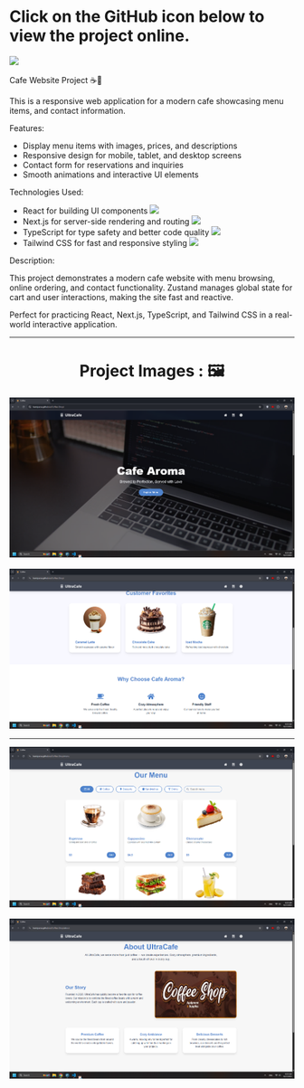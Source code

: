 <div>
  <h1>Click on the GitHub icon below to view the project online.</h1>
  <a href="https://hamiparsa.github.io/Coffee-Shop/">
    <img src="https://img.shields.io/badge/github-%23121011.svg?style=for-the-badge&logo=github&logoColor=white"/>
  </a>
</div>

Cafe Website Project ☕🍰

This is a responsive web application for a modern cafe showcasing menu items, and contact information.

Features:
<ul>
  <li>
    Display menu items with images, prices, and descriptions
  </li>
  <li>
    Responsive design for mobile, tablet, and desktop screens
  </li>
  <li>
    Contact form for reservations and inquiries
  </li>
  <li>
    Smooth animations and interactive UI elements
  </li>
</ul>

Technologies Used:

<ul>
  <li>
    React for building UI components 
    <img width='20px' src='https://skillicons.dev/icons?i=react'>
  </li>
  <li>
    Next.js for server-side rendering and routing
    <img width='20px' src='https://skillicons.dev/icons?i=next'>
  </li>
  <li>
    TypeScript for type safety and better code quality
    <img width='20px' src='https://skillicons.dev/icons?i=typescript'>
  </li>
  <li>
    Tailwind CSS for fast and responsive styling
    <img width='20px' src='https://skillicons.dev/icons?i=tailwindcss'>
  </li>
</ul>

Description:

This project demonstrates a modern cafe website with menu browsing, online ordering, and contact functionality. Zustand manages global state for cart and user interactions, making the site fast and reactive.

Perfect for practicing React, Next.js, TypeScript, and Tailwind CSS in a real-world interactive application.

<hr/>

<h1 align="center">Project Images : 🖼️</h1>
<div align="center">
  <img src="/pic1.png" width="700px" />
  <br/>
  <br/>
  <img src="/pic2.png" width="700px" />
</div>
<hr/>
<div align="center">
  <img src="/pic3.png" width="700px" />
  <br/>
  <br/>
  <img src="/pic4.png" width="700px" />
</div>
